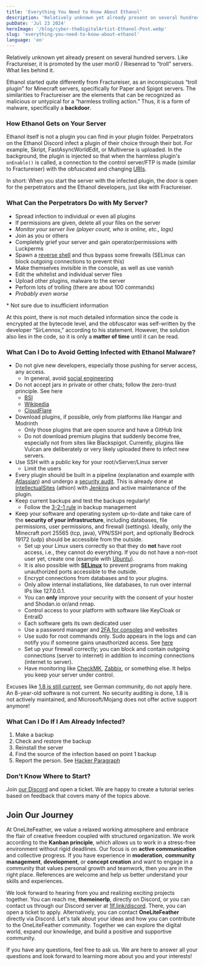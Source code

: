 ```yaml
---
title: 'Everything You Need to Know About Ethanol'
description: 'Relatively unknown yet already present on several hundred servers. Like Fractureiser, it is promoted by the user mori0 / Riesenrad to “troll” servers. What lies behind it.'
pubDate: 'Jul 23 2024'
heroImage: '/blog/cyber-theDigitalArtist-Ethanol-Post.webp'
slug: 'everything-you-need-to-know-about-ethanol'
language: 'en'
---
```


Relatively unknown yet already present on several hundred servers. Like Fractureiser, it is promoted by the user mori0 / Riesenrad to “troll” servers. What lies behind it.

Ethanol started quite differently from Fractureiser, as an inconspicuous “troll plugin” for Minecraft servers, specifically for Paper and Spigot servers. The similarities to Fractureiser are the elements that can be recognized as malicious or untypical for a “harmless trolling action.” Thus, it is a form of malware, specifically a **backdoor**.

### How Ethanol Gets on Your Server

Ethanol itself is not a plugin you can find in your plugin folder. Perpetrators on the Ethanol Discord infect a plugin of their choice through their bot. For example, Skript, FastAsyncWorldEdit, or Multiverse is uploaded. In the background, the plugin is injected so that when the harmless plugin's `onEnable()` is called, a connection to the control server/FTP is made (similar to Fractureiser) with the obfuscated and changing [URIs](https://en.wikipedia.org/wiki/Uniform_Resource_Identifier).

In short: When you start the server with the infected plugin, the door is open for the perpetrators and the Ethanol developers, just like with Fractureiser.

### What Can the Perpetrators Do with My Server?

- Spread infection to individual or even all plugins
- If permissions are given, delete all your files on the server
- *Monitor your server live (player count, who is online, etc., logs)*
- Join as you or others
- Completely grief your server and gain operator/permissions with Luckperms
- Spawn a [reverse shell](https://en.wikipedia.org/wiki/Reverse_Connection) and thus bypass some firewalls (SELinux can block outgoing connections to prevent this)
- Make themselves invisible in the console, as well as use vanish
- Edit the whitelist and individual server files
- Upload other plugins, malware to the server
- Perform lots of trolling (there are about 100 commands)
- *Probably even worse*

\* Not sure due to insufficient information

At this point, there is not much detailed information since the code is encrypted at the bytecode level, and the obfuscator was self-written by the developer “SirLennox,” according to his statement. However, the solution also lies in the code, so it is only a **matter of time** until it can be read.

### What Can I Do to Avoid Getting Infected with Ethanol Malware?

- Do not give new developers, especially those pushing for server access, any access.
  - In general, avoid [social engineering](https://www.bsi.bund.de/EN/Themen/Verbraucherinnen-und-Verbraucher/Cyber-Sicherheitslage/Methoden-der-Cyber-Kriminalitaet/Social-Engineering/social-engineering_node.html)
- Do not accept jars in private or other chats; follow the zero-trust principle. See here
  - [BSI](https://www.bsi.bund.de/EN/Themen/Unternehmen-und-Organisationen/Informationen-und-Empfehlungen/Zero-Trust/zero-trust_node.html)
  - [Wikipedia](https://en.wikipedia.org/wiki/Zero_Trust_Security)
  - [CloudFlare](https://www.cloudflare.com/learning/security/glossary/what-is-zero-trust/)
- Download plugins, if possible, only from platforms like Hangar and Modrinth
  - Only those plugins that are open source and have a GitHub link
  - Do not download premium plugins that suddenly become free, especially not from sites like Blackspigot. Currently, plugins like Vulcan are deliberately or very likely uploaded there to infect new servers.
- Use SSH with a public key for your root/vServer/Linux server
  - Limit the users
- Every plugin should be built in a pipeline (explanation and example with [Atlassian](https://www.atlassian.com/devops/devops-tools/devops-pipeline)) and undergo a [security audit](https://en.wikipedia.org/wiki/Information_technology_security_audit). This is already done at [IntellectualSites](https://github.com/IntellectualSites) (athion) with [Jenkins](https://www.jenkins.io/doc/book/pipeline/getting-started/) and active maintenance of the plugin.
- Keep current backups and test the backups regularly!
  - Follow the [3-2-1 rule](https://www.ionos.com/digitalguide/server/security/what-is-a-backup/#c274485) in backup management
- Keep your software and operating system up-to-date and take care of the **security of your infrastructure**, including databases, file permissions, user permissions, and firewall (settings). Ideally, only the Minecraft port 25565 (tcp, java), VPN/SSH port, and optionally Bedrock 19172 (udp) should be accessible from the outside.
  - Set up your Linux users correctly so that they do **not** have root access, i.e., they cannot do everything. If you do not have a non-root user yet, create one (example with [Ubuntu](https://ubuntu.com/server/docs/user-management)).
  - It is also possible with **[SELinux](https://wiki.debian.org/SELinux/Setup)** to prevent programs from making unauthorized ports accessible to the outside.
  - Encrypt connections from databases and to your plugins.
  - Only allow internal installations, like databases, to run over internal IPs like 127.0.0.1.
  - You can **only** improve your security with the consent of your hoster and Shodan.io or/and nmap.
  - Control access to your platform with software like KeyCloak or EntraID
  - Each software gets its own dedicated user
  - Use a password manager and [2FA for consoles](https://linuxiac.com/how-to-set-up-ssh-to-use-two-factor-authentication) and websites
  - Use sudo for root commands only. Sudo appears in the logs and can notify you if someone gains unauthorized access. See [here](https://serverauth.com/posts/setting-up-sudo-user-notifications-on-linux)
  - Set up your firewall correctly; you can block and contain outgoing connections (server to internet) in addition to incoming connections (internet to server).
  - Have monitoring like [CheckMK](https://checkmk.com), [Zabbix](https://www.zabbix.com/), or something else. It helps you keep your server under control.

Excuses like [1.8 is still current](https://howoldisminecraft188.today/), see German community, do not apply here. An 8-year-old software is not current. No security auditing is done, 1.8 is not actively maintained, and Microsoft/Mojang does not offer active support anymore!

### What Can I Do If I Am Already Infected?

1. Make a backup
2. Check and restore the backup
3. Reinstall the server
4. Find the source of the infection based on point 1 backup
5. Report the person. See [Hacker Paragraph](https://www.gesetze-im-internet.de/englisch_stgb/englisch_stgb.html#p1962)

### Don't Know Where to Start?

Join [our Discord](https://discord.gg/aCHjPGJwBe) and open a ticket. We are happy to create a tutorial series based on feedback that covers many of the topics above.

## Join Our Journey

At OneLiteFeather, we value a relaxed working atmosphere and embrace the flair of creative freedom coupled with structured organization. We work according to the **Kanban principle**, which allows us to work in a stress-free environment without rigid deadlines. Our focus is on **active communication** and collective progress. If you have experience in **moderation**, **community management**, **development**, or **concept creation** and want to engage in a community that values personal growth and teamwork, then you are in the right place. References are welcome and help us better understand your skills and experiences.

We look forward to hearing from you and realizing exciting projects together. You can reach me, **themeinerlp**, directly on Discord, or you can contact us through our Discord server at [1lf.link/discord](https://1lf.link/Cg6yO). There, you can open a ticket to apply. Alternatively, you can contact **OneLiteFeather** directly via Discord. Let's talk about your ideas and how you can contribute to the OneLiteFeather community. Together we can explore the digital world, expand our knowledge, and build a positive and supportive community.

If you have any questions, feel free to ask us. We are here to answer all your questions and look forward to learning more about you and your interests!
